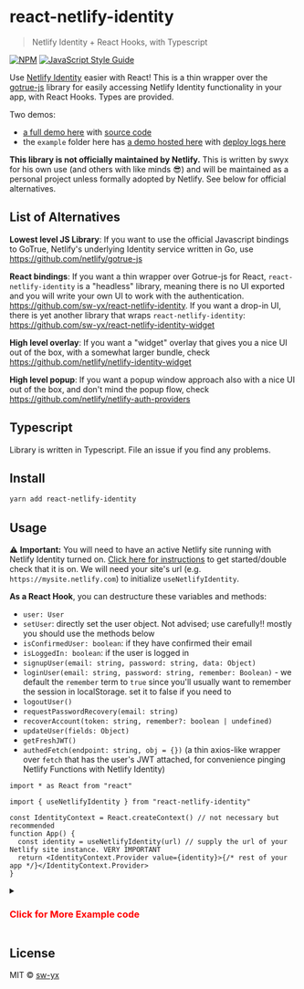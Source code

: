 # react-netlify-identity

> Netlify Identity + React Hooks, with Typescript

[![NPM](https://img.shields.io/npm/v/react-netlify-identity.svg)](https://www.npmjs.com/package/react-netlify-identity) [![JavaScript Style Guide](https://img.shields.io/badge/code_style-standard-brightgreen.svg)](https://standardjs.com)

Use [Netlify Identity](https://www.netlify.com/docs/identity/) easier with React! This is a thin wrapper over the [gotrue-js](https://github.com/netlify/gotrue-js) library for easily accessing Netlify Identity functionality in your app, with React Hooks. Types are provided.

Two demos:

- [a full demo here](https://netlify-gotrue-in-react.netlify.com/) with [source code](https://github.com/netlify/create-react-app-lambda/tree/reachRouterAndGoTrueDemo/src)
- the `example` folder here has [a demo hosted here](https://react-netlify-identity.netlify.com) with [deploy logs here](https://app.netlify.com/sites/react-netlify-identity/deploys)

**This library is not officially maintained by Netlify.** This is written by swyx for his own use (and others with like minds 😎) and will be maintained as a personal project unless formally adopted by Netlify. See below for official alternatives.

## List of Alternatives

**Lowest level JS Library**: If you want to use the official Javascript bindings to GoTrue, Netlify's underlying Identity service written in Go, use https://github.com/netlify/gotrue-js

**React bindings**: If you want a thin wrapper over Gotrue-js for React, `react-netlify-identity` is a "headless" library, meaning there is no UI exported and you will write your own UI to work with the authentication. https://github.com/sw-yx/react-netlify-identity. If you want a drop-in UI, there is yet another library that wraps `react-netlify-identity`: https://github.com/sw-yx/react-netlify-identity-widget

**High level overlay**: If you want a "widget" overlay that gives you a nice UI out of the box, with a somewhat larger bundle, check https://github.com/netlify/netlify-identity-widget

**High level popup**: If you want a popup window approach also with a nice UI out of the box, and don't mind the popup flow, check https://github.com/netlify/netlify-auth-providers

## Typescript

Library is written in Typescript. File an issue if you find any problems.

## Install

```bash
yarn add react-netlify-identity
```

## Usage

⚠️ **Important:** You will need to have an active Netlify site running with Netlify Identity turned on. [Click here for instructions](https://www.netlify.com/docs/identity/#getting-started) to get started/double check that it is on. We will need your site's url (e.g. `https://mysite.netlify.com`) to initialize `useNetlifyIdentity`.

**As a React Hook**, you can destructure these variables and methods:

- `user: User`
- `setUser`: directly set the user object. Not advised; use carefully!! mostly you should use the methods below
- `isConfirmedUser: boolean`: if they have confirmed their email
- `isLoggedIn: boolean`: if the user is logged in
- `signupUser(email: string, password: string, data: Object)`
- `loginUser(email: string, password: string, remember: Boolean)` - we default the `remember` term to `true` since you'll usually want to remember the session in localStorage. set it to false if you need to
- `logoutUser()`
- `requestPasswordRecovery(email: string)`
- `recoverAccount(token: string, remember?: boolean | undefined)`
- `updateUser(fields: Object)`
- `getFreshJWT()`
- `authedFetch(endpoint: string, obj = {})` (a thin axios-like wrapper over `fetch` that has the user's JWT attached, for convenience pinging Netlify Functions with Netlify Identity)

```tsx
import * as React from "react"

import { useNetlifyIdentity } from "react-netlify-identity"

const IdentityContext = React.createContext() // not necessary but recommended
function App() {
  const identity = useNetlifyIdentity(url) // supply the url of your Netlify site instance. VERY IMPORTANT
  return <IdentityContext.Provider value={identity}>{/* rest of your app */}</IdentityContext.Provider>
}
```

<details>
<summary>
<h3 style="color: red">
Click for More Example code
</h3>
</summary>

```tsx
// log in/sign up example
function Login() {
  const { loginUser, signupUser } = React.useContext(IdentityContext)
  const formRef = React.useRef()
  const [msg, setMsg] = React.useState("")
  const signup = () => {
    const email = formRef.current.email.value
    const password = formRef.current.password.value
    signupUser(email, password)
      .then((user) => {
        console.log("Success! Signed up", user)
        navigate("/dashboard")
      })
      .catch((err) => console.error(err) || setMsg("Error: " + err.message))
  }
  return (
    <form
      ref={formRef}
      onSubmit={(e) => {
        e.preventDefault()
        const email = e.target.email.value
        const password = e.target.password.value
        load(loginUser(email, password, true))
          .then((user) => {
            console.log("Success! Logged in", user)
            navigate("/dashboard")
          })
          .catch((err) => console.error(err) || setMsg("Error: " + err.message))
      }}
    >
      <div>
        <label>
          Email:
          <input type="email" name="email" />
        </label>
      </div>
      <div>
        <label>
          Password:
          <input type="password" name="password" />
        </label>
      </div>
      <div>
        <input type="submit" value="Log in" />
        <button onClick={signup}>Sign Up </button>
        {msg && <pre>{msg}</pre>}
      </div>
    </form>
  )
}

// log out user
function Logout() {
  const { logoutUser } = React.useContext(IdentityContext)
  return <button onClick={logoutUser}>You are signed in. Log Out</button>
}

// check `identity.user` in a protected route
function PrivateRoute(props) {
  const identity = React.useContext(IdentityContext)
  let { as: Comp, ...rest } = props
  return identity.user ? (
    <Comp {...rest} />
  ) : (
    <div>
      <h3>You are trying to view a protected page. Please log in</h3>
      <Login />
    </div>
  )
}

// check if user has confirmed their email
// use authedFetch API to make a request to Netlify Function with the user's JWT token,
// letting your function use the `user` object
function Dashboard() {
  const { isConfirmedUser, authedFetch } = React.useContext(IdentityContext)
  const [msg, setMsg] = React.useState("Click to load something")
  const handler = () => {
    authedFetch.get("/.netlify/functions/authEndPoint").then(setMsg)
  }
  return (
    <div>
      <h3>This is a Protected Dashboard!</h3>
      {!isConfirmedUser && (
        <pre style={{ backgroundColor: "papayawhip" }}>
          You have not confirmed your email. Please confirm it before you ping the API.
        </pre>
      )}
      <hr />
      <div>
        <p>You can try pinging our authenticated API here.</p>
        <p>If you are logged in, you should be able to see a `user` info here.</p>
        <button onClick={handler}>Ping authenticated API</button>
        <pre>{JSON.stringify(msg, null, 2)}</pre>
      </div>
    </div>
  )
}
```

</details>

## License

MIT © [sw-yx](https://github.com/sw-yx)
